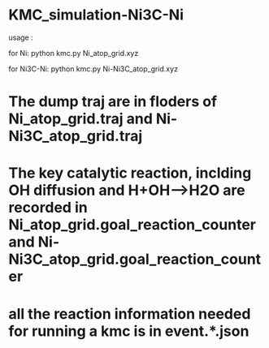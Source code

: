 # KMC_simulation-Ni3C-Ni
usage : 

for Ni:  python kmc.py Ni_atop_grid.xyz 

for Ni3C-Ni: python kmc.py   Ni-Ni3C_atop_grid.xyz 

# The dump traj are in floders of Ni_atop_grid.traj and Ni-Ni3C_atop_grid.traj
# The key catalytic reaction, inclding OH diffusion and H+OH-->H2O are recorded in Ni_atop_grid.goal_reaction_counter and  Ni-Ni3C_atop_grid.goal_reaction_counter
# all the reaction information needed for running a kmc is in event.*.json
